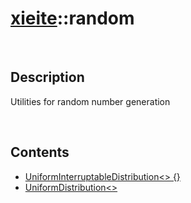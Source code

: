# [xieite](./xieite.md)\:\:random

&nbsp;

## Description
Utilities for random number generation

&nbsp;

## Contents
- [UniformInterruptableDistribution\<\> \{\}](./namespaces/random/uniform_interruptable_distribution.md)
- [UniformDistribution\<\>](./namespaces/random/uniform_distribution.md)
